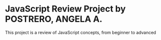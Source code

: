 # JavaScript Review Project by POSTRERO, ANGELA A.
This project is a review of JavaScript concepts, from beginner to advanced